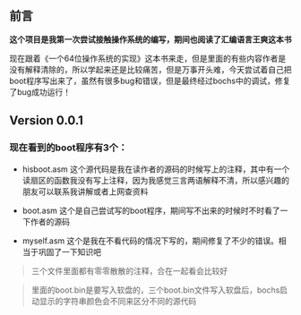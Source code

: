 ## 前言
**这个项目是我第一次尝试接触操作系统的编写，期间也阅读了汇编语言王爽这本书**

现在跟着《一个64位操作系统的实现》这本书来走，但是里面的有些内容作者是没有解释清除的，所以学起来还是比较痛苦，但是万事开头难，今天尝试着自己把boot程序写出来了，虽然有很多bug和错误，但是最终经过bochs中的调试，修复了bug成功运行！

## Version 0.0.1
### 现在看到的boot程序有3个：
- hisboot.asm 这个源代码是我在读作者的源码的时候写上的注释，其中有一个读扇区的函数我没有写上注释，因为我感觉三言两语解释不清，所以感兴趣的朋友可以联系我讲解或者上网查资料

- boot.asm 这个是自己尝试写的boot程序，期间写不出来的时候时不时看了一下作者的源码

- myself.asm 这个是我在不看代码的情况下写的，期间修复了不少的错误。相当于巩固了一下知识吧

> 三个文件里面都有零零散散的注释，合在一起看会比较好

>里面的boot.bin是要写入软盘的，三个boot.bin文件写入软盘后，bochs启动显示的字符串颜色会不同来区分不同的源代码
